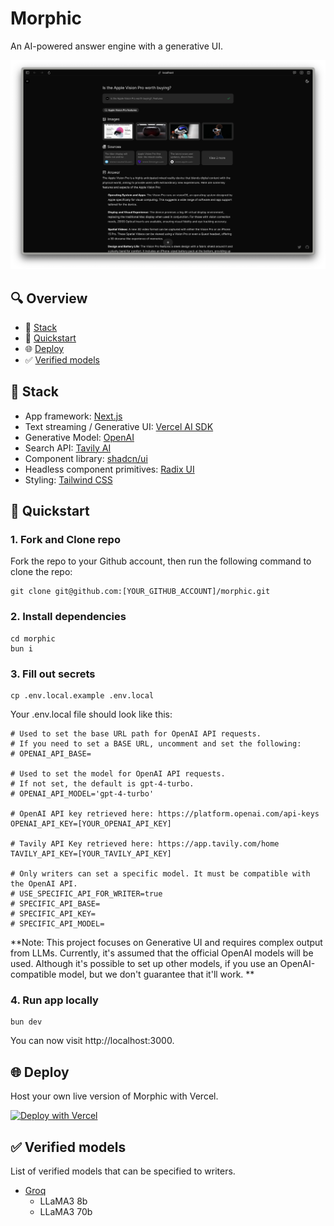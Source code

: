 # Morphic

An AI-powered answer engine with a generative UI.

![capture](/public/capture-240404_blk.png)

## 🔍 Overview

- 🧱 [Stack](#-stack)
- 🚀 [Quickstart](#-quickstart)
- 🌐 [Deploy](#-deploy)
- ✅ [Verified models](#-verified-models)

## 🧱 Stack

- App framework: [Next.js](https://nextjs.org/)
- Text streaming / Generative UI: [Vercel AI SDK](https://sdk.vercel.ai/docs)
- Generative Model: [OpenAI](https://openai.com/)
- Search API: [Tavily AI](https://tavily.com/)
- Component library: [shadcn/ui](https://ui.shadcn.com/)
- Headless component primitives: [Radix UI](https://www.radix-ui.com/)
- Styling: [Tailwind CSS](https://tailwindcss.com/)

## 🚀 Quickstart

### 1. Fork and Clone repo

Fork the repo to your Github account, then run the following command to clone the repo:

```
git clone git@github.com:[YOUR_GITHUB_ACCOUNT]/morphic.git
```

### 2. Install dependencies

```
cd morphic
bun i
```

### 3. Fill out secrets

```
cp .env.local.example .env.local
```

Your .env.local file should look like this:

```
# Used to set the base URL path for OpenAI API requests.
# If you need to set a BASE URL, uncomment and set the following:
# OPENAI_API_BASE=

# Used to set the model for OpenAI API requests.
# If not set, the default is gpt-4-turbo.
# OPENAI_API_MODEL='gpt-4-turbo'

# OpenAI API key retrieved here: https://platform.openai.com/api-keys
OPENAI_API_KEY=[YOUR_OPENAI_API_KEY]

# Tavily API Key retrieved here: https://app.tavily.com/home
TAVILY_API_KEY=[YOUR_TAVILY_API_KEY]

# Only writers can set a specific model. It must be compatible with the OpenAI API.
# USE_SPECIFIC_API_FOR_WRITER=true
# SPECIFIC_API_BASE=
# SPECIFIC_API_KEY=
# SPECIFIC_API_MODEL=
```

**Note: This project focuses on Generative UI and requires complex output from LLMs. Currently, it's assumed that the official OpenAI models will be used. Although it's possible to set up other models, if you use an OpenAI-compatible model, but we don't guarantee that it'll work. **

### 4. Run app locally

```
bun dev
```

You can now visit http://localhost:3000.

## 🌐 Deploy

Host your own live version of Morphic with Vercel.

[![Deploy with Vercel](https://vercel.com/button)](https://vercel.com/new/clone?repository-url=https%3A%2F%2Fgithub.com%2Fmiurla%2Fmorphic&env=OPENAI_API_KEY,TAVILY_API_KEY)

## ✅ Verified models

List of verified models that can be specified to writers.

- [Groq](https://console.groq.com/docs/models)
  - LLaMA3 8b
  - LLaMA3 70b

